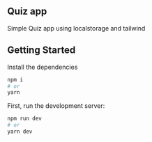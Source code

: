 ## Quiz app

Simple Quiz app using localstorage and tailwind

## Getting Started

Install the dependencies

```bash
npm i
# or
yarn
```

First, run the development server:

```bash
npm run dev
# or
yarn dev
```


